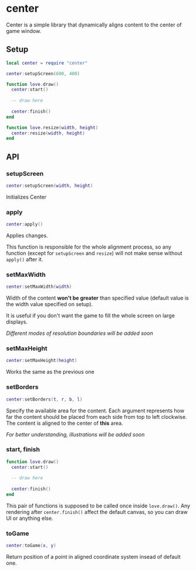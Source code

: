 # center
Center is a simple library that dynamically aligns content to the center of game window.

## Setup

```lua
local center = require "center"

center:setupScreen(600, 400)

function love.draw()
  center:start()
  
  -- draw here
  
  center:finish()
end

function love.resize(width, height)
  center:resize(width, height)
end
```

## API

### setupScreen
```lua
center:setupScreen(width, height)
```
Initializes Center

### apply
```lua
center:apply()
```
Applies changes.

This function is responsible for the whole alignment process, so any function (except for `setupScreen` and `resize`) will not make sense without `apply()` after it.

### setMaxWidth
```lua
center:setMaxWidth(width)
```
Width of the content **won't be greater** than specified value (default value is the width value specified on setup).

It is useful if you don't want the game to fill the whole screen on large displays.

*Different modes of resolution boundaries will be added soon*

### setMaxHeight
```lua
center:setMaxHeight(height)
```
Works the same as the previous one

### setBorders
```lua
center:setBorders(t, r, b, l)
```
Specify the available area for the content.
Each argument represents how far the content should be placed from each side from top to left clockwise.
The content is aligned to the center of **this** area.

*For better understanding, illustrations will be added soon*

### start, finish

```lua
function love.draw()
  center:start()
  
  -- draw here
  
  center:finish()
end
```
This pair of functions is supposed to be called once inside `love.draw()`. Any rendering after `center.finish()` affect the default canvas, so you can draw UI or anything else.

### toGame

```lua
center:toGame(x, y)
```
Return position of a point in aligned coordinate system insead of default one.
